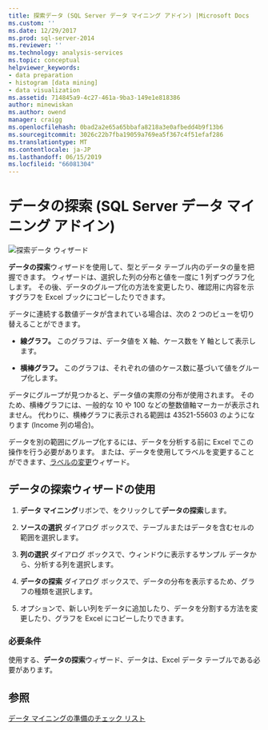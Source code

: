 ```yaml
---
title: 探索データ (SQL Server データ マイニング アドイン) |Microsoft Docs
ms.custom: ''
ms.date: 12/29/2017
ms.prod: sql-server-2014
ms.reviewer: ''
ms.technology: analysis-services
ms.topic: conceptual
helpviewer_keywords:
- data preparation
- histogram [data mining]
- data visualization
ms.assetid: 714845a9-4c27-461a-9ba3-149e1e818386
author: minewiskan
ms.author: owend
manager: craigg
ms.openlocfilehash: 0bad2a2e65a65bbafa8218a3e0afbedd4b9f13b6
ms.sourcegitcommit: 3026c22b7fba19059a769ea5f367c4f51efaf286
ms.translationtype: MT
ms.contentlocale: ja-JP
ms.lasthandoff: 06/15/2019
ms.locfileid: "66081304"
---
```

# <a name="explore-data-sql-server-data-mining-add-ins"></a>データの探索 (SQL Server データ マイニング アドイン)
  ![探索データ ウィザード](media/dmc-explore.gif "データの探索ウィザード")  
  
 **データの探索**ウィザードを使用して、型とデータ テーブル内のデータの量を把握できます。 ウィザードは、選択した列の分布と値を一度に 1 列ずつグラフ化します。 その後、データのグループ化の方法を変更したり、確認用に内容を示すグラフを Excel ブックにコピーしたりできます。  
  
 データに連続する数値データが含まれている場合は、次の 2 つのビューを切り替えることができます。  
  
-   **線グラフ。** このグラフは、データ値を X 軸、ケース数を Y 軸として表示します。  
  
-   **横棒グラフ。** このグラフは、それぞれの値のケース数に基づいて値をグループ化します。  
  
 データにグループが見つかると、データ値の実際の分布が使用されます。 そのため、横棒グラフには、一般的な 10 や 100 などの整数値軸マーカーが表示されません。 代わりに、横棒グラフに表示される範囲は 43521-55603 のようになります (Income 列の場合)。  
  
 データを別の範囲にグループ化するには、データを分析する前に Excel でこの操作を行う必要があります。 または、データを使用してラベルを変更することができます、[ラベルの変更](relabel-sql-server-data-mining-add-ins.md)ウィザード。  
  
## <a name="using-the-explore-data-wizard"></a>データの探索ウィザードの使用  
  
1.  **データ マイニング**リボンで、をクリックして**データの探索**します。  
  
2.  **ソースの選択** ダイアログ ボックスで、テーブルまたはデータを含むセルの範囲を選択します。  
  
3.  **列の選択** ダイアログ ボックスで、ウィンドウに表示するサンプル データから、分析する列を選択します。  
  
4.  **データの探索** ダイアログ ボックスで、データの分布を表示するため、グラフの種類を選択します。  
  
5.  オプションで、新しい列をデータに追加したり、データを分割する方法を変更したり、グラフを Excel にコピーしたりできます。  
  
### <a name="requirements"></a>必要条件  
 使用する、**データの探索**ウィザード、データは、Excel データ テーブルである必要があります。   
  
## <a name="see-also"></a>参照  
 [データ マイニングの準備のチェック リスト](checklist-of-preparation-for-data-mining.md)  
  
  
